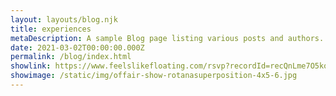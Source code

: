 ```yaml
---
layout: layouts/blog.njk
title: experiences
metaDescription: A sample Blog page listing various posts and authors.
date: 2021-03-02T00:00:00.000Z
permalink: /blog/index.html
showlink: https://www.feelslikefloating.com/rsvp?recordId=recQnLme7O5koXP8Q
showimage: /static/img/offair-show-rotanasuperposition-4x5-6.jpg
---
```


